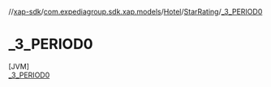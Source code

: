 //[xap-sdk](../../../../../index.md)/[com.expediagroup.sdk.xap.models](../../../index.md)/[Hotel](../../index.md)/[StarRating](../index.md)/[_3_PERIOD0](index.md)

# _3_PERIOD0

[JVM]\
[_3_PERIOD0](index.md)
